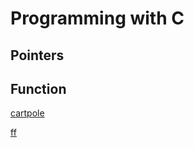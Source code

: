 # Programming with C

## Pointers


## Function


[cartpole](https://raw.githubusercontent.com/stevengogogo/GreatestCommonDivisor/main/src/main.c ':include')

[ff](../../README.md ':include')

[](../../HW0/Pointers/README.md ':include') 